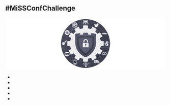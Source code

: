 ## #MiSSConfChallenge

[![](/img/MiSSConf-icon-640x202.png "MiSSConf")](https://MiSSConf.github.io)

+ 
+ 
+ 
+
+

